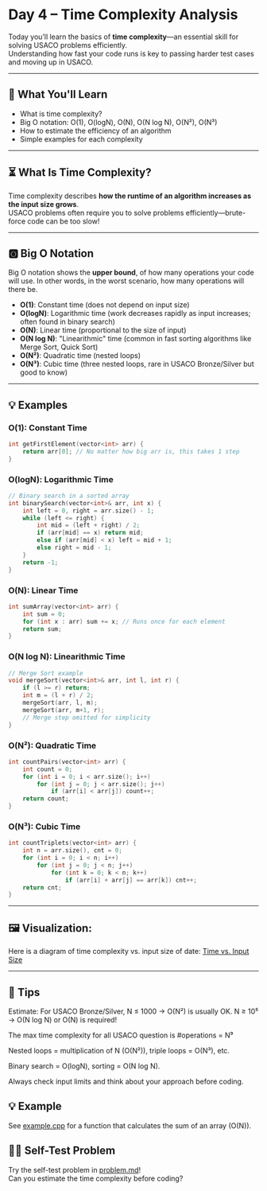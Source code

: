 # Day 4 – Time Complexity Analysis

Today you’ll learn the basics of **time complexity**—an essential skill for solving USACO problems efficiently.  
Understanding how fast your code runs is key to passing harder test cases and moving up in USACO.

---

## 📌 What You'll Learn

- What is time complexity?
- Big O notation: O(1), O(logN), O(N), O(N log N), O(N²), O(N³)
- How to estimate the efficiency of an algorithm
- Simple examples for each complexity

---

## ⏳ What Is Time Complexity?

Time complexity describes **how the runtime of an algorithm increases as the input size grows**.  
USACO problems often require you to solve problems efficiently—brute-force code can be too slow!

---

## 🅾️ Big O Notation

Big O notation shows the **upper bound**, of how many operations your code will use. In other words, in the worst scenario, how many operations will there be.

- **O(1)**: Constant time (does not depend on input size)
- **O(logN)**: Logarithmic time (work decreases rapidly as input increases; often found in binary search)
- **O(N)**: Linear time (proportional to the size of input)
- **O(N log N)**: "Linearithmic" time (common in fast sorting algorithms like Merge Sort, Quick Sort)
- **O(N²)**: Quadratic time (nested loops)
- **O(N³)**: Cubic time (three nested loops, rare in USACO Bronze/Silver but good to know)

---

## 💡 Examples

### O(1): Constant Time

```cpp
int getFirstElement(vector<int> arr) {
    return arr[0]; // No matter how big arr is, this takes 1 step
}
```
### O(logN): Logarithmic Time
```cpp
// Binary search in a sorted array
int binarySearch(vector<int>& arr, int x) {
    int left = 0, right = arr.size() - 1;
    while (left <= right) {
        int mid = (left + right) / 2;
        if (arr[mid] == x) return mid;
        else if (arr[mid] < x) left = mid + 1;
        else right = mid - 1;
    }
    return -1;
}
```
### O(N): Linear Time
```cpp
int sumArray(vector<int> arr) {
    int sum = 0;
    for (int x : arr) sum += x; // Runs once for each element
    return sum;
}
```
### O(N log N): Linearithmic Time
```cpp
// Merge Sort example
void mergeSort(vector<int>& arr, int l, int r) {
    if (l >= r) return;
    int m = (l + r) / 2;
    mergeSort(arr, l, m);
    mergeSort(arr, m+1, r);
    // Merge step omitted for simplicity
}
```
### O(N²): Quadratic Time
``` cpp
int countPairs(vector<int> arr) {
    int count = 0;
    for (int i = 0; i < arr.size(); i++)
        for (int j = 0; j < arr.size(); j++)
            if (arr[i] < arr[j]) count++;
    return count;
}
```
### O(N³): Cubic Time
```cpp
int countTriplets(vector<int> arr) {
    int n = arr.size(), cnt = 0;
    for (int i = 0; i < n; i++)
        for (int j = 0; j < n; j++)
            for (int k = 0; k < n; k++)
                if (arr[i] + arr[j] == arr[k]) cnt++;
    return cnt;
}
```

---

## 🖼️ Visualization:
Here is a diagram of time complexity vs. input size of date: [Time vs. Input Size](./time_input_size.png)

---

## 📝 Tips
Estimate: For USACO Bronze/Silver, N ≤ 1000 → O(N²) is usually OK. N ≥ 10⁵ → O(N log N) or O(N) is required!

The max time complexity for all USACO question is #operations = N⁹

Nested loops = multiplication of N (O(N²)), triple loops = O(N³), etc.

Binary search = O(logN), sorting = O(N log N).

Always check input limits and think about your approach before coding.

## 💡 Example
See [example.cpp](./example.cpp) for a function that calculates the sum of an array (O(N)).

## 🏋️‍♂️ Self-Test Problem
Try the self-test problem in [problem.md](./problem.md)!  
Can you estimate the time complexity before coding?